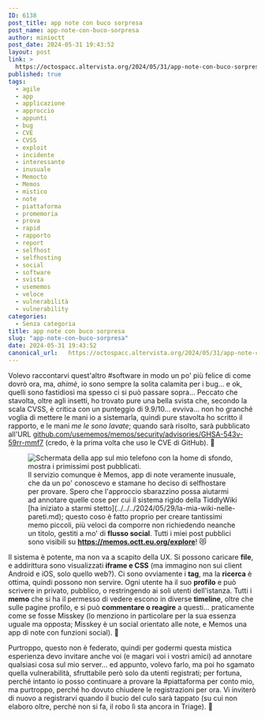 ```yaml
---
ID: 6138
post_title: app note con buco sorpresa
post_name: app-note-con-buco-sorpresa
author: minioctt
post_date: 2024-05-31 19:43:52
layout: post
link: >
  https://octospacc.altervista.org/2024/05/31/app-note-con-buco-sorpresa/
published: true
tags:
  - agile
  - app
  - applicazione
  - approccio
  - appunti
  - bug
  - CVE
  - CVSS
  - exploit
  - incidente
  - interessante
  - inusuale
  - Memocto
  - Memos
  - mistico
  - note
  - piattaforma
  - promemoria
  - prova
  - rapid
  - rapporto
  - report
  - selfhost
  - selfhosting
  - social
  - software
  - svista
  - usememos
  - veloce
  - vulnerabilità
  - vulnerability
categories:
  - Senza categoria
title: app note con buco sorpresa
slug: "app-note-con-buco-sorpresa"
date: 2024-05-31 19:43:52
canonical_url:   https://octospacc.altervista.org/2024/05/31/app-note-con-buco-sorpresa/
---
```

<!-- wp:paragraph -->
<p markdown="1">Volevo raccontarvi quest'altro #software in modo un po' più felice di come dovrò ora, ma, <em>ahimè</em>, io sono sempre la solita calamita per i bug... e ok, quelli sono fastidiosi ma spesso ci si può passare sopra... Peccato che stavolta, oltre agli insetti, ho trovato pure una bella svista che, secondo la scala CVSS, è critica con un punteggio di 9.9/10... evviva... non ho granché voglia di mettere le mani io a sistemarla, quindi pure stavolta ho scritto il rapporto, e le mani <em>me le sono lavate</em>; quando sarà risolto, sarà pubblicato all'URL <a href="https://github.com/usememos/memos/security/advisories/GHSA-543v-59rr-mmf7">github.com/usememos/memos/security/advisories/GHSA-543v-59rr-mmf7</a> (credo, è la prima volta che uso le CVE di GitHub). 😤️</p>
<!-- /wp:paragraph -->

<!-- wp:paragraph -->
<p markdown="1"></p>
<!-- /wp:paragraph -->

<!-- wp:image {"id":6130,"sizeSlug":"large","linkDestination":"none"} -->
<figure class="wp-block-image size-large"><img src="https://octospacc.github.io/microblog-mirror/assets/uploads/2024/05/screenshot_2024-05-31-13-36-48-763_com5825807353304702725-665x1440.jpg" alt="Schermata della app sul mio telefono con la home di sfondo, mostra i primissimi post pubblicati." class="wp-image-6130"/><figcaption class="wp-element-caption">Il servizio comunque è Memos, app di note veramente inusuale, che da un po' conoscevo e stamane ho deciso di selfhostare per provare. Spero che l'approccio sbarazzino possa aiutarmi ad annotare quelle cose per cui il sistema rigido della TiddlyWiki [ha iniziato a starmi stetto](../../../2024/05/29/la-mia-wiki-nelle-pareti.md); questo coso è fatto proprio per creare tantissimi memo piccoli, più veloci da comporre non richiedendo neanche un titolo, gestiti a mo' di <strong>flusso social</strong>. Tutti i miei post pubblici sono visibili su <a href="https://memos.octt.eu.org/explore"><strong>https://memos.octt.eu.org/explore</strong></a>! 😻️</figcaption></figure>
<!-- /wp:image -->

<!-- wp:paragraph -->
<p markdown="1"></p>
<!-- /wp:paragraph -->

<!-- wp:paragraph -->
<p markdown="1">Il sistema è potente, ma non va a scapito della UX. Si possono caricare <strong>file</strong>, e addirittura sono visualizzati <strong>iframe e CSS</strong> (ma immagino non sui client Android e iOS, solo quello web?). Ci sono ovviamente i <strong>tag</strong>, ma la <strong>ricerca</strong> è ottima, quindi possono non servire. Ogni utente ha il suo <strong>profilo</strong> e può scrivere in privato, pubblico, o restringendo ai soli utenti dell'istanza. Tutti i <strong>memo</strong> che si ha il permesso di vedere escono in diverse <strong>timeline</strong>, oltre che sulle pagine profilo, e si può <strong>commentare o reagire</strong> a questi... praticamente come se fosse Misskey (lo menziono in particolare per la sua essenza uguale ma opposta; Misskey è un social orientato alle note, e Memos una app di note con funzioni social). 🌋️</p>
<!-- /wp:paragraph -->

<!-- wp:paragraph -->
<p markdown="1">Purtroppo, questo non è federato, quindi per godermi questa mistica esperienza devo invitare anche voi (e magari voi i vostri amici) ad annotare qualsiasi cosa sul mio server... ed appunto, volevo farlo, ma poi ho sgamato quella vulnerabilità, sfruttabile però solo da utenti registrati; per fortuna, perché intanto io posso continuare a provare la #piattaforma per conto mio, ma purtroppo, perché ho dovuto chiudere le registrazioni per ora. Vi inviterò di nuovo a registrarvi quando il bucio del culo sarà tappato (su cui non elaboro oltre, perché non si fa, il robo lì sta ancora in Triage). 🔺️</p>
<!-- /wp:paragraph -->